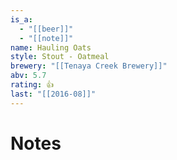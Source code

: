 ```yaml
---
is_a:
  - "[[beer]]"
  - "[[note]]"
name: Hauling Oats
style: Stout - Oatmeal
brewery: "[[Tenaya Creek Brewery]]"
abv: 5.7
rating: 👍
last: "[[2016-08]]"
---
```

# Notes


